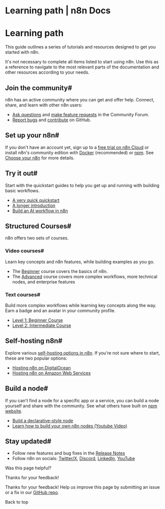 # Learning path | n8n Docs

[ ](https://github.com/n8n-io/n8n-docs/edit/main/docs/learning-path.md "Edit this page")

# Learning path

This guide outlines a series of tutorials and resources designed to get you started with n8n. 

It's not necessary to complete all items listed to start using n8n. Use this as a reference to navigate to the most relevant parts of the documentation and other resources according to your needs.

## Join the community#

n8n has an active community where you can get and offer help. Connect, share, and learn with other n8n users:

  * [Ask questions](https://community.n8n.io/t/readme-welcome-to-the-n8n-community/44381) and [make feature requests](https://community.n8n.io/c/feature-requests) in the Community Forum.
  * [Report bugs](https://github.com/n8n-io/n8n/issues) and [contribute](https://github.com/n8n-io/n8n/blob/master/CONTRIBUTING.md) on GitHub.

## Set up your n8n#

If you don't have an account yet, sign up to a [free trial on n8n Cloud](https://app.n8n.cloud/register) or install n8n's community edition with [Docker](../hosting/installation/docker/) (recommended) or [npm](../hosting/installation/npm/). See [Choose your n8n](../choose-n8n/) for more details.

## Try it out#

Start with the quickstart guides to help you get up and running with building basic workflows. 

  * [A very quick quickstart](../try-it-out/quickstart/)
  * [A longer introduction](../try-it-out/tutorial-first-workflow/)
  * [Build an AI workflow in n8n](../advanced-ai/intro-tutorial/)

## Structured Courses#

n8n offers two sets of courses.

### Video courses#

Learn key concepts and n8n features, while building examples as you go.

  * The [Beginner](https://www.youtube.com/playlist?list=PLlET0GsrLUL59YbxstZE71WszP3pVnZfI) course covers the basics of n8n.
  * The [Advanced](https://www.youtube.com/playlist?list=PLlET0GsrLUL5bxmx5c1H1Ms_OtOPYZIEG) course covers more complex workflows, more technical nodes, and enterprise features

### Text courses#

Build more complex workflows while learning key concepts along the way. Earn a badge and an avatar in your community profile. 

  * [Level 1: Beginner Course](https://blog.n8n.io/announcing-the-n8n-certification-course-for-beginners-level-1/)
  * [Level 2: Intermediate Course](https://blog.n8n.io/announcing-course-level-two/)

## Self-hosting n8n#

Explore various [self-hosting options in n8n](../hosting/). If you’re not sure where to start, these are two popular options: 

  * [Hosting n8n on DigitalOcean](../hosting/installation/server-setups/digital-ocean/)
  * [Hosting n8n on Amazon Web Services](../hosting/installation/server-setups/aws/)

## Build a node#

If you can't find a node for a specific app or a service, you can build a node yourself and share with the community. See what others have built on [npm website](https://www.npmjs.com/search?q=keywords:n8n-community-node-package). 

  * [Build a declarative-style node](../integrations/creating-nodes/build/declarative-style-node/)
  * [Learn how to build your own n8n nodes (Youtube Video)](https://www.youtube.com/live/OI6zHJ56eW0?si=SMD7L1J5fZ2mf79W)

## Stay updated#

  * Follow new features and bug fixes in the [Release Notes](../release-notes/)
  * Follow n8n on socials: [Twitter/X](https://twitter.com/n8n_io), [Discord](https://discord.com/invite/vWwMVThRta), [LinkedIn](https://www.linkedin.com/company/n8n/), [YouTube](https://www.youtube.com/@n8n-io)

Was this page helpful? 

Thanks for your feedback! 

Thanks for your feedback! Help us improve this page by submitting an issue or a fix in our [GitHub repo](https://github.com/n8n-io/n8n-docs). 

Back to top